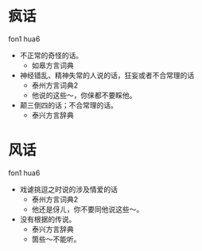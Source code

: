 # 疯话
fon1 hua6
+ 不正常的奇怪的话。
  * 如皋方言词典
+ 神经错乱、精神失常的人说的话，狂妄或者不合常理的话
  * 泰州方言词典2
  - 他说的这些～，你俫都不要睬他。
+ 颠三倒四的话；不合常理的话。
  * 泰兴方言辞典

# 风话
fon1 hua6
+ 戏谑挑逗之时说的涉及情爱的话
  * 泰州方言词典2
  - 他还是伢ㄦ，你不要同他说这些～。
+ 没有根据的传说。
  * 泰兴方言辞典
  - 箇些～不能听。
